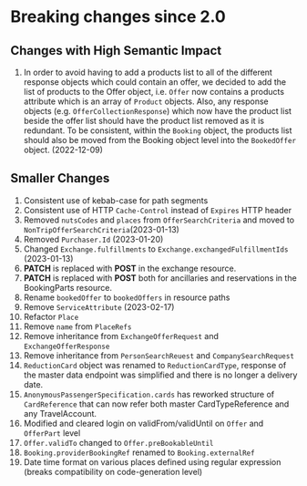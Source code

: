 # Breaking changes since 2.0

## Changes with High Semantic Impact

1. In order to avoid having to add a products list to all of the different
   response objects which could contain an offer, we decided to add the list of
   products to the Offer object, i.e. `Offer` now contains a products attribute
   which is an array of `Product` objects. Also, any response objects (e.g.
   `OfferCollectionResponse`) which now have the product list beside the offer
   list should have the product list removed as it is redundant. To be
   consistent, within the `Booking` object, the products list should also be
   moved from the Booking object level into the `BookedOffer` object.
   (2022-12-09)

## Smaller Changes 

1. Consistent use of kebab-case for path segments
2. Consistent use of HTTP `Cache-Control` instead of `Expires` HTTP header
3. Removed `nutsCodes` and `places` from `OfferSearchCriteria` and moved to
   `NonTripOfferSearchCriteria`(2023-01-13)
3. Removed `Purchaser.Id` (2023-01-20)
4. Changed `Exchange.fulfillments` to `Exchange.exchangedFulfillmentIds`
   (2023-01-13)
5. **PATCH** is replaced with **POST** in the exchange resource.
6. **PATCH** is replaced with **POST** both for ancillaries and reservations in
   the BookingParts resource.
7. Rename `bookedOffer` to `bookedOffers` in resource paths
8. Remove `ServiceAttribute` (2023-02-17)
9. Refactor `Place`
10. Remove `name` from `PlaceRefs`
11. Remove inheritance from `ExchangeOfferRequest` and `ExchangeOfferResponse`
12. Remove inheritance from `PersonSearchReuest` and `CompanySearchRequest`
13. `ReductionCard` object was renamed to `ReductionCardType`, response of the master data endpoint was simplified and there is no longer a delivery date.
14. `AnonymousPassengerSpecification.cards` has reworked structure of `CardReference` that can now refer both master CardTypeReference and any TravelAccount.
15. Modified and cleared login on validFrom/validUntil on `Offer` and `OfferPart` level
16. `Offer.validTo` changed to `Offer.preBookableUntil`
17. `Booking.providerBookingRef` renamed to `Booking.externalRef`
18. Date time format on various places defined using regular expression (breaks compatibility on code-generation level)
